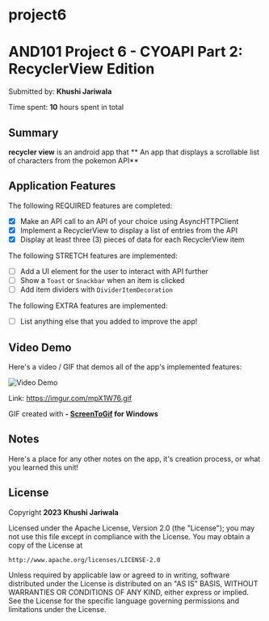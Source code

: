 # project6

<!-- (This is a comment) INSTRUCTIONS: Go through this page and fill out any **bolded** entries with their correct values.-->

# AND101 Project 6 - CYOAPI Part 2: RecyclerView Edition

Submitted by: **Khushi Jariwala**

Time spent: **10** hours spent in total

## Summary

**recycler view** is an android app that ** An app that displays a scrollable list of characters from the pokemon API**



## Application Features

<!-- (This is a comment) Please be sure to change the [ ] to [x] for any features you completed.  If a feature is not checked [x], you might miss the points for that item! -->

The following REQUIRED features are completed:

- [x] Make an API call to an API of your choice using AsyncHTTPClient
- [x] Implement a RecyclerView to display a list of entries from the API
- [x] Display at least three (3) pieces of data for each RecyclerView item

The following STRETCH features are implemented:

- [ ] Add a UI element for the user to interact with API further
- [ ] Show a `Toast` or `Snackbar` when an item is clicked
- [ ] Add item dividers with `DividerItemDecoration`

The following EXTRA features are implemented:

- [ ] List anything else that you added to improve the app!

## Video Demo

Here's a video / GIF that demos all of the app's implemented features:

<img src='[http://i.imgur.com/link/to/your/gif/file.gif](https://imgur.com/mpX1W76)' title='Video Demo' width='' alt='Video Demo' />

Link: https://imgur.com/mpX1W76.gif

GIF created with **- [ScreenToGif](https://www.screentogif.com/) for Windows**

<!-- Recommended tools:
- [Kap](https://getkap.co/) for macOS
- [ScreenToGif](https://www.screentogif.com/) for Windows
- [peek](https://github.com/phw/peek) for Linux. -->

## Notes

Here's a place for any other notes on the app, it's creation process, or what you learned this unit!

## License

Copyright **2023** **Khushi Jariwala**

Licensed under the Apache License, Version 2.0 (the "License");
you may not use this file except in compliance with the License.
You may obtain a copy of the License at

    http://www.apache.org/licenses/LICENSE-2.0

Unless required by applicable law or agreed to in writing, software
distributed under the License is distributed on an "AS IS" BASIS,
WITHOUT WARRANTIES OR CONDITIONS OF ANY KIND, either express or implied.
See the License for the specific language governing permissions and
limitations under the License.
